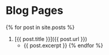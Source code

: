 # Blog Pages

{% for post in site.posts %}
1. [{{ post.title }}]({{ post.url }})
    * {{ post.excerpt }}
{% endfor %}
